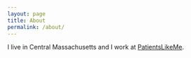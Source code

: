 ```yaml
---
layout: page
title: About
permalink: /about/
---
```


I live in Central Massachusetts and I work at [PatientsLikeMe](http://www.patientslikeme.com).
